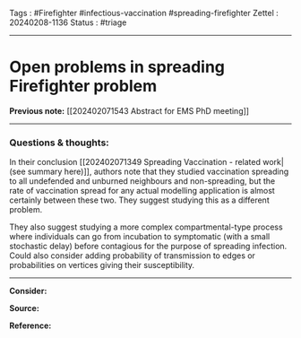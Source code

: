 Tags : #Firefighter #infectious-vaccination #spreading-firefighter
Zettel :  20240208-1136
Status : #triage 

-----

# Open problems in spreading Firefighter problem

**Previous note:** [[202402071543 Abstract for EMS PhD meeting]]

-----

### Questions & thoughts:

In their conclusion [[202402071349 Spreading Vaccination - related work|(see summary here)]], authors note that they studied vaccination spreading to all undefended and unburned neighbours and non-spreading, but the rate of vaccination spread for any actual modelling application is almost certainly between these two. They suggest studying this as a different problem. 

They also suggest studying a more complex compartmental-type process where individuals can go from incubation to symptomatic (with a small stochastic delay) before contagious for the purpose of spreading infection. Could also consider adding probability of transmission to edges or probabilities on vertices giving their susceptibility.

-----
 
**Consider:**


**Source:** 


**Reference:** 
